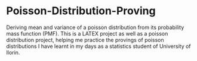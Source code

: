 # Poisson-Distribution-Proving
Deriving mean and variance of a poisson distribution from its probability mass function (PMF). This is a LATEX project as well as a poisson distribution project, helping me practice the provings of poisson distributions I have learnt in my days as a statistics student of University of Ilorin.
